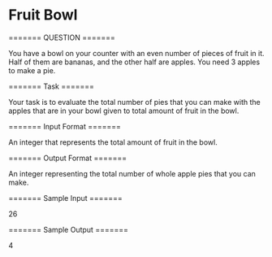 # Fruit Bowl


======= QUESTION =======

You have a bowl on your counter with an even number of pieces of fruit in it. Half of them are bananas, and the other half are apples. You need 3 apples to make a pie.  

======= Task  =======

Your task is to evaluate the total number of pies that you can make with the apples that are in your bowl given to total amount of fruit in the bowl.

======= Input Format =======

An integer that represents the total amount of fruit in the bowl.

======= Output Format =======

An integer representing the total number of whole apple pies that you can make.

======= Sample Input =======

26  

======= Sample Output =======

4
